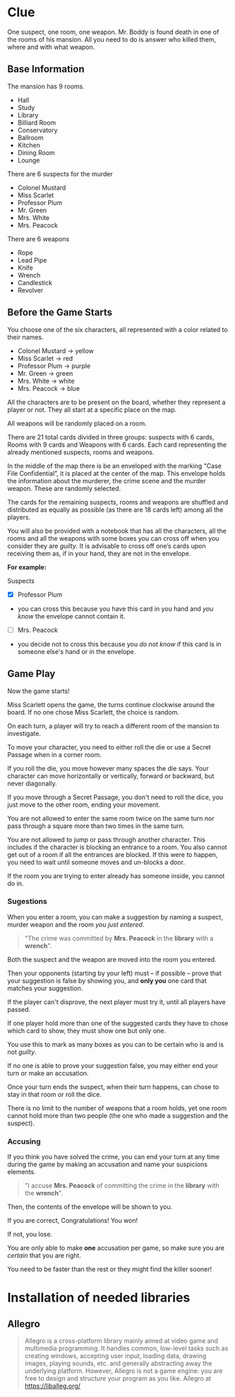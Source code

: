 # Clue
One suspect, one room, one weapon.
Mr. Boddy is found death in one of the rooms of his mansion.
All you need to do is answer who killed them, where and with what weapon.


## Base Information
The mansion has 9 rooms.
- Hall
- Study
- Library
- Billiard Room
- Conservatory
- Ballroom
- Kitchen
- Dining Room
- Lounge

There are 6 suspects for the murder
- Colonel Mustard
- Miss Scarlet
- Professor Plum
- Mr. Green
- Mrs. White
- Mrs. Peacock

There are 6 weapons
- Rope
- Lead Pipe
- Knife
- Wrench
- Candlestick
- Revolver


## Before the Game Starts
You choose one of the six characters, all represented with a color related to their names. 
- Colonel Mustard -> yellow
- Miss Scarlet -> red
- Professor Plum -> purple
- Mr. Green -> green
- Mrs. White -> white 
- Mrs. Peacock -> blue

All the characters are to be present on the board, whether they represent a player or not. They all start at a specific place on the map.

All weapons will be randomly placed on a room. 

There are 21 total cards divided in three groups: suspects with 6 cards, Rooms with 9 cards and Weapons with 6 cards. Each card representing the already mentioned suspects, rooms and weapons. 

In the middle of the map there is be an enveloped with the marking "Case File Confidential”, it is placed at the center of the map. This envelope holds the information about the murderer, the crime scene and the murder weapon. These are randomly selected. 

The cards for the remaining suspects, rooms and weapons are shuffled and distributed as equally as possible (as there are 18 cards left) among all the players. 

You will also be provided with a notebook that has all the characters, all the rooms and all the weapons with some boxes you can cross off when you consider they are *guilty*. It is advisable to cross off one’s cards upon receiving them as, if in your hand, they are not in the envelope. 

**For example:**

Suspects
- [x] Professor Plum
- you can cross this because you have this card in you hand and *you know* the envelope cannot contain it.
- [ ] Mrs. Peacock 
- you decide not to cross this because you *do not know* if this card is in someone else's hand or in the envelope.


## Game Play
Now the game starts!

Miss Scarlett opens the game, the turns continue clockwise around the board. If no one chose Miss Scarlett, the choice is random. 

On each turn, a player will try to reach a different room of the mansion to investigate. 

To move your character, you need to either roll the die or use a Secret Passage when in a corner room.

If you roll the die, you move however many spaces the die says. Your character can move horizontally or vertically, forward or backward, but never diagonally.

If you move through a Secret Passage, you don't need to roll the dice, you just move to the other room, ending your movement.

You are not allowed to enter the same room twice on the same turn nor pass through a square more than two times in the same turn.

You are not allowed to jump or pass through another character. This includes if the character is blocking an entrance to a room. You also cannot get out of a room if all the entrances are blocked. If this were to happen, you need to wait until someone moves and un-blocks a door. 

If the room you are trying to enter already has someone inside, you cannot do in. 


### Sugestions
When you enter a room, you can make a suggestion by naming a suspect, murder weapon and the room *you just entered*.

> "The crime was committed by **Mrs. Peacock** in the **library** with a **wrench**".

Both the suspect and the weapon are moved into the room you entered.

Then your opponents (starting by your left) must – if possible – prove that your suggestion is false by showing you, and **only you** one card that matches your suggestion.

If the player can't disprove, the next player must try it, until all players have passed.

If one player hold more than one of the suggested cards they have to chose which card to show, they must show one but only one. 

You use this to mark as many boxes as you can to be certain who is and is not *guilty*.

If no one is able to prove your suggestion false, you may either end your turn or make an accusation.

Once your turn ends the suspect, when their turn happens, can chose to stay in that room or roll the dice. 

There is no limit to the number of weapons that a room holds, yet one room cannot hold more than two people (the one who made a suggestion and the suspect). 


### Accusing
If you think you have solved the crime, you can end your turn at any time during the game by making an accusation and name your suspicions elements.

> "I accuse **Mrs. Peacock** of committing the crime in the **library** with the **wrench**".

Then, the contents of the envelope will be shown to you. 

If you are correct, Congratulations! You won!

If not, you lose.

You are only able to make **one** accusation per game, so make sure you are *certain* that you are right. 

You need to be faster than the rest or they might find the killer sooner! 




# Installation of needed libraries

## Allegro

> Allegro is a cross-platform library mainly aimed at video game and multimedia programming. It handles common, low-level tasks such as creating windows, accepting user input, loading data, drawing images, playing sounds, etc. and generally abstracting away the underlying platform. However, Allegro is not a game engine: you are free to design and structure your program as you like. 
> Allegro at https://liballeg.org/

